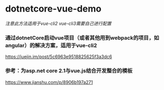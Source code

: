 
# dotnetcore-vue-demo
*注意此方法适用于vue-cli2 vue-cli3需要自己进行配置*
###  通过dotnetCore启动vue项目（或者其他用到webpack的项目，如angular）的解决方案，适用于vue-cli2

https://juejin.im/post/5c6963e9518825625f3a3dc6

### 参考：为asp.net core 2.1与vue.js结合开发整合的模板
https://www.jianshu.com/p/8906b197a271
